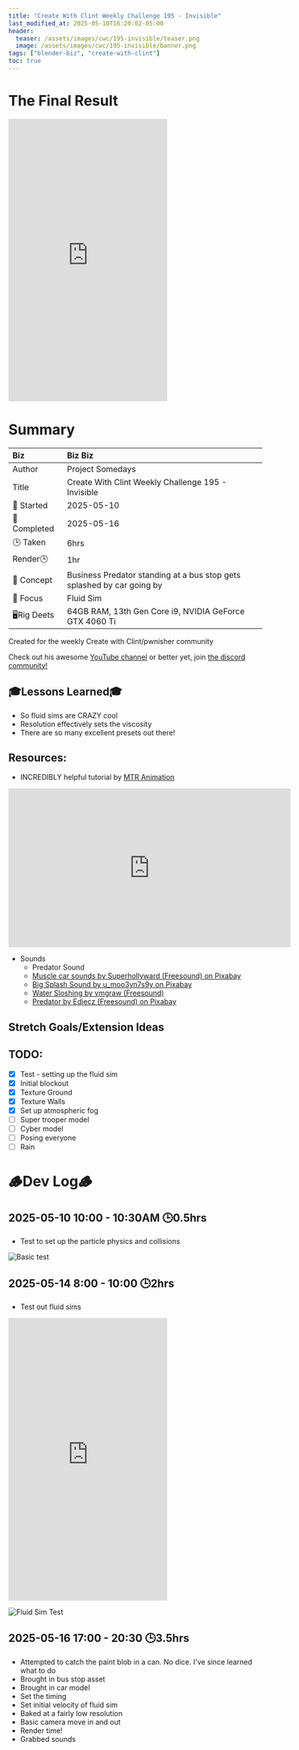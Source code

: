 ```yaml
---
title: "Create With Clint Weekly Challenge 195 - Invisible"
last_modified_at: 2025-05-10T16:20:02-05:00
header:
  teaser: /assets/images/cwc/195-invisible/teaser.png
  image: /assets/images/cwc/195-invisible/banner.png
tags: ["blender-biz", "create-with-clint"]
toc: true
---
```


# The Final Result

<iframe width="315" height="560" src="https://www.youtube.com/embed/TjrI_eBkXzs?si=m1C6H4knBKJi3mUa" title="YouTube video player" frameborder="0" allow="accelerometer; autoplay; clipboard-write; encrypted-media; gyroscope; picture-in-picture; web-share" referrerpolicy="strict-origin-when-cross-origin" allowfullscreen></iframe>

# Summary

| Biz             | Biz Biz                               |
|:--------        | :---------                                |
| Author          | Project Somedays                      |
| Title           | Create With Clint Weekly Challenge 195 - Invisible |
| 📅 Started      | 2025-05-10       |
| 📅 Completed    | 2025-05-16        |
| 🕒 Taken        |  6hrs                                |
| Render🕒        |  1hr        |
| 🤯 Concept      | Business Predator standing at a bus stop gets splashed by car going by |
| 🔎 Focus        | Fluid Sim      |
| 🖥️Rig Deets     | 64GB RAM, 13th Gen Core i9, NVIDIA GeForce GTX 4060 Ti |

Created for the weekly Create with Clint/pwnisher community

Check out his awesome [YouTube channel](https://www.youtube.com/c/pwnisher) or better yet, join [the discord community!](https://discord.com/channels/673719770410909696/688444060737994785/922141725944872980)

## 🎓Lessons Learned🎓
- So fluid sims are CRAZY cool
- Resolution effectively sets the viscosity
- There are so many excellent presets out there!

## Resources:
- INCREDIBLY helpful tutorial by [MTR Animation](https://www.youtube.com/@mtranimation)
  
<iframe width="560" height="315" src="https://www.youtube.com/embed/ws0PgEkgUZs?si=abrWdfVdR6iwqp94&loop=1" title="YouTube video player" frameborder="0" allow="accelerometer; autoplay; clipboard-write; encrypted-media; gyroscope; picture-in-picture; web-share" referrerpolicy="strict-origin-when-cross-origin" allowfullscreen></iframe>

- Sounds
  - Predator Sound
  - [Muscle car sounds by Superhollyward (Freesound) on Pixabay](https://pixabay.com/sound-effects/muscle-car-sounds-49337/)
  - [Big Splash Sound by u_moo3yn7s9y on Pixabay](https://pixabay.com/sound-effects/big-splash-sound-202450/)
  - [Water Sloshing by vmgraw (Freesound)](https://pixabay.com/sound-effects/water-sloshing-104803/)
  - [Predator by Ediecz (Freesound) on Pixabay](https://pixabay.com/sound-effects/predator-40909/)

## Stretch Goals/Extension Ideas


## TODO:
- [x] Test - setting up the fluid sim
- [x] Initial blockout
- [x] Texture Ground
- [x] Texture Walls
- [x] Set up atmospheric fog
- [ ] Super trooper model
- [ ] Cyber model
- [ ] Posing everyone
- [ ] Rain

# 🪵Dev Log🪵

## 2025-05-10 10:00 - 10:30AM 🕒0.5hrs
   - Test to set up the particle physics and collisions
  
  ![Basic test](/assets/images/cwc/195-invisible/2025-05-10_CreateWithClint195_Test.png "If I've learned anything, it's start REALLY simple and build on solid ground")

## 2025-05-14 8:00 - 10:00 🕒2hrs
 - Test out fluid sims
  
  <iframe width="315" height="560" src="https://www.youtube.com/embed/9Y8lIwY-v9I?si=REgaPxHqX2yPZ2BW&loop=1" title="YouTube video player" frameborder="0" allow="accelerometer; autoplay; clipboard-write; encrypted-media; gyroscope; picture-in-picture; web-share" referrerpolicy="strict-origin-when-cross-origin" allowfullscreen></iframe>

  

![Fluid Sim Test](/assets/images/cwc/195-invisible/2025-05-14_FluidSimTest.jpg "Ok so this is too much fun")

## 2025-05-16 17:00 - 20:30 🕒3.5hrs
- Attempted to catch the paint blob in a can. No dice. I've since learned what to do
- Brought in bus stop asset
- Brought in car model
- Set the timing
- Set initial velocity of fluid sim
- Baked at a fairly low resolution
- Basic camera move in and out
- Render time!
- Grabbed sounds

